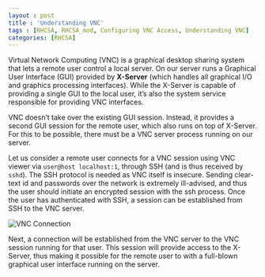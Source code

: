 ```yaml
---
layout : post
title : 'Understanding VNC'
tags : [RHCSA, RHCSA_mod, Configuring VNC Access, Understanding VNC]
categories: [RHCSA]
---
```



Virtual Network Computing (VNC) is a graphical desktop sharing system
that lets a remote user control a local server. On our server runs a
Graphical User Interface (GUI) provided by **X-Server** (which handles
all graphical I/O and graphics processing interfaces). While the
X-Server is capable of providing a single GUI to the local user, it’s
also the system service responsible for providing VNC interfaces.

VNC doesn’t take over the existing GUI session. Instead, it provides a
second GUI session for the remote user, which also runs on top of
X-Server. For this to be possible, there must be a VNC server process
running on our server.

Let us consider a remote user connects for a VNC session using VNC
viewer via `user@host localhost:1`, through SSH (and is thus received by
`sshd`). The SSH protocol is needed as VNC itself is insecure. Sending
clear-text id and passwords over the network is extremely ill-advised,
and thus the user should initiate an encrypted session with the ssh
process. Once the user has authenticated with SSH, a session can be
established from SSH to the VNC server.

![VNC
Connection<span label="fig:4 VNC Connection"></span>](RHCSA/Mod4/chapters/4.26.a)

Next, a connection will be established from the VNC server to the VNC
session running for that user. This session will provide access to the
X-Server, thus making it possible for the remote user to with a
full-blown graphical user interface running on the server.
